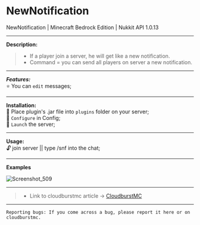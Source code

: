 # NewNotification
NewNotification | Minecraft Bedrock Edition | Nukkit API 1.0.13

---
**Description:**<br />

> * If a player join a server, he will get like a new notification.
> * Command = you can send all players on server a new notification.

---

***Features:***<br />
:star: You can `edit` messages;<br />

---

**Installation:**<br />
:black_square_button: Place plugin's .jar file into `plugins` folder on your server;<br />
:black_square_button: `Configure` in Config;<br />
:black_square_button: `Launch` the server;<br />

---

**Usage:**<br />
:unlock: join server || type /snf into the chat;<br />

---

**Examples**

![Screenshot_509](https://user-images.githubusercontent.com/86683320/173867137-3fbf4c2f-6ab0-4ed7-b303-390c4f35d1b1.png)

---

> * Link to cloudburstmc article -> [CloudburstMC](https://cloudburstmc.org/resources/effectsgui.800/)

---

```
Reporting bugs: If you come across a bug, please report it here or on cloudburstmc.
```
